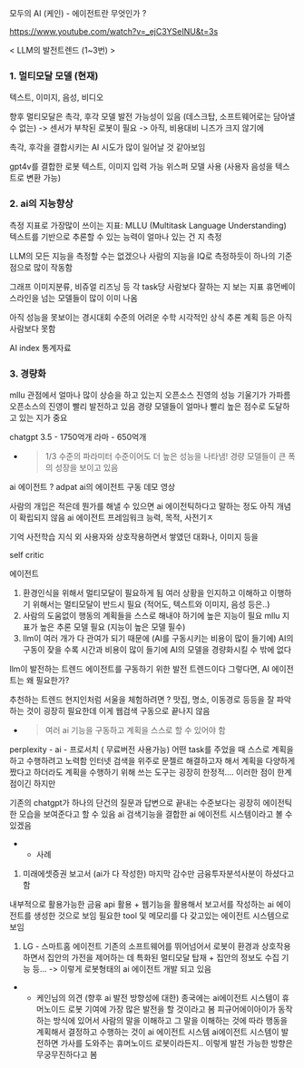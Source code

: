 

모두의 AI (케인)  -  에이전트란 무엇인가 ? 

https://www.youtube.com/watch?v=_ejC3YSeINU&t=3s

< LLM의 발전트렌드 (1~3번) >

### 1. 멀티모달 모델 (현재)

텍스트, 이미지, 음성, 비디오

향후 멀티모달은 촉각, 후각 모델 발전 가능성이 있음
(데스크탑, 소프트웨어로는 담아낼 수 없는)
-> 센서가 부착된 로봇이 필요
-> 아직, 비용대비 니즈가 크지 않기에

촉각, 후각을 결합시키는 AI 시도가 많이 일어날 것 같아보임

gpt4v를 결합한 로봇
텍스트, 이미지 입력 가능
위스퍼 모델 사용 (사용자 음성을 텍스트로 변환 가능)

### 2. ai의 지능향상

측정 지표로 가장많이 쓰이는 지표: MLLU (Multitask Language Understanding)
텍스트를 기반으로 추론할 수 있는 능력이 얼마나 있는 건 지 측정

LLM의 모든 지능을 측정할 수는 없겠으나
사람의 지능을 IQ로 측정하듯이 하나의 기준점으로 많이 작동함

그래프
이미지분류, 비쥬얼 리즈닝 등 각 task당 사람보다 잘하는 지 보는 지표
휴먼베이스라인을 넘는 모델들이 많이 이미 나옴

아직 성능을 못보이는
경시대회 수준의 어려운 수학
시각적인 상식 추론
계획 등은
아직 사람보다 못함

AI index 통계자료

### 3. 경량화

mllu 관점에서 얼마나 많이 상승을 하고 있는지
오픈소스 진영의 성능 기울기가 가파름
오픈소스의 진영이 빨리 발전하고 있음
경량 모델들이 얼마나 빨리 높은 점수로 도달하고 있는 지가 중요

chatgpt 3.5 - 1750억개
라마 -  650억개

- > 1/3 수준의 파라미터 수준이어도 더 높은 성능을 나타냄! 경량 모델들이 큰 폭의 성장을 보이고 있음

ai 에이전트 ?
adpat ai의 에이전트 구동 데모 영상

사람의 개입은 적은데 뭔가를 해낼 수 있으면 ai 에이전틱하다고 말하는 정도
아직 개념이 확립되지 않음
ai 에이전트 프레임워크 능력, 목적, 사전기ㅈ

기억
사전학습 지식 외
사용자와 상호작용하면서 쌓였던 대화나, 이미지 등을

self critic

에이전트

1. 환경인식을 위해서 멀티모달이 필요하게 됨
여러 상황을 인지하고 이해하고 이행하기 위해서는 멀티모달이 반드시 필요
(적어도, 텍스트와 이미지, 음성 등은..)
2. 사람의 도움없이 행동의 계획들을 스스로 해내야 하기에 높은 지능이 필요
mllu 지표가 높은 추론 모델 필요 (지능이 높은 모델 필수)
3. llm이 여러 개가 다 관여가 되기 때문에 (AI를 구동시키는 비용이 많이 들기에)
AI의 구동이 잦을 수록 시간과 비용이 많이 들기에
AI의 모델을 경량화시킬 수 밖에 없다

llm이 발전하는 트렌드 에이전트를 구동하기 위한 발전 트렌드이다
그렇다면, AI 에이전트는 왜 필요한가?

추천하는 트렌드
현지인처럼 서울을 체험하려면 ?
맛집, 명소, 이동경로 등등을 잘 파악하는 것이 굉장히 필요한데
이게 웹검색 구동으로 끝나지 않음

- > 여러 ai 기능을 구동하고 계획을 스스로 할 수 있어야 함

perplexity - ai - 프로서치 ( 무료버전 사용가능)
어떤 task를 주었을 때 스스로 계획을 하고 수행하려고 노력함
인터넷 검색을 위주로 문젤르 해결하고자 해서
계획을 다양하게 짰다고 하더라도
계획을 수행하기 위해 쓰는 도구는 굉장히 한정적....
이러한 점이 한계점이긴 하지만

기존의 chatgpt가 하나의 단건의 질문과 답변으로 끝내는 수준보다는
굉장히 에이전틱한 모습을 보여준다고 할 수 있음
ai 검색기능을 결합한 ai 에이전트 시스템이라고 볼 수 있겠음

- * 사례
1. 미래에셋증권 보고서 (ai가 다 작성한)
마지막 감수만 금융투자분석사분이 하셨다고 함

내부적으로 활용가능한 금융 api 활용 + 웹기능을 활용해서 보고서를 작성하는 ai 에이전트를 생성한 것으로 보임
필요한 tool 및 메모리를 다 갖고있는 에이전트 시스템으로 보임

1. LG - 스마트홈 에이전트
기존의 소프트웨어를 뛰어넘어서
로봇이 환경과 상호작용하면서
집안의 가전을 제어하는 데 특화된
멀티모달 탑재 + 집안의 정보도 수집 기능 등...
-> 이렇게 로봇형태의 ai 에이전트 개발 되고 있음
- * 케인님의 의견 (향후 ai 발전 방향성에 대한)
종국에는 ai에이전트 시스템이 휴머노이드 로봇 기여에 가장 많은 발전을 할 것이라고 봄
피규어에이아이가 동작하는 방식에 있어서 사람의 말을 이해하고 그 말을 이해하는 것에 따라 행동을 계획해서 결정하고 수행하는 것이 ai 에이전트 시스템
ai에이전트 시스템이 발전하면 가사를 도와주는 휴머노이드 로봇이라든지.. 이렇게 발전 가능한 방향은 무궁무진하다고 봄